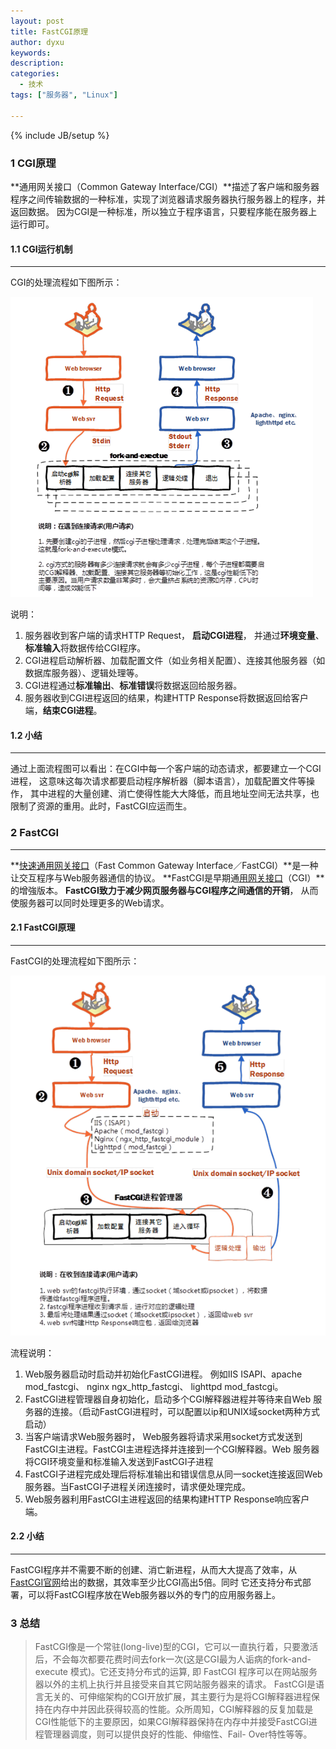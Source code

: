 ```yaml
---
layout: post
title: FastCGI原理
author: dyxu
keywords: 
description:
categories:
  - 技术
tags: ["服务器", "Linux"]

---
```

{% include JB/setup %}
### 1 CGI原理

**通用网关接口（Common Gateway Interface/CGI）**描述了客户端和服务器程序之间传输数据的一种标准，实现了浏览器请求服务器执行服务器上的程序，并返回数据。
因为CGI是一种标准，所以独立于程序语言，只要程序能在服务器上运行即可。

#### 1.1 CGI运行机制

--------------------------------

CGI的处理流程如下图所示：


![cgi_principle](/images/2016/02/cgi_principle.png)


说明：

1. 服务器收到客户端的请求HTTP Request， **启动CGI进程**， 并通过**环境变量**、**标准输入**将数据传给CGI程序。
2. CGI进程启动解析器、加载配置文件（如业务相关配置）、连接其他服务器（如数据库服务器）、逻辑处理等。
3. CGI进程通过**标准输出**、**标准错误**将数据返回给服务器。
4. 服务器收到CGI进程返回的结果，构建HTTP Response将数据返回给客户端，**结束CGI进程**。

#### 1.2 小结

--------------------------------

通过上面流程图可以看出：在CGI中每一个客户端的动态请求，都要建立一个CGI进程， 这意味这每次请求都要启动程序解析器（脚本语言），加载配置文件等操作，
其中进程的大量创建、消亡使得性能大大降低，而且地址空间无法共享，也限制了资源的重用。此时，FastCGI应运而生。

### 2 FastCGI

--------------------------------

**[快速通用网关接口](https://zh.wikipedia.org/wiki/FastCGI)（Fast Common Gateway Interface／FastCGI）**是一种让交互程序与Web服务器通信的协议。
**FastCGI是早期通[用网关接口](https://zh.wikipedia.org/wiki/%E9%80%9A%E7%94%A8%E7%BD%91%E5%85%B3%E6%8E%A5%E5%8F%A3)（CGI）**的增強版本。
**FastCGI致力于减少网页服务器与CGI程序之间通信的开销**， 从而使服务器可以同时处理更多的Web请求。

#### 2.1 FastCGI原理

--------------------------------

FastCGI的处理流程如下图所示：


![fastcgi_principle](/images/2016/02/fastcgi_principle.png)


流程说明：

1. Web服务器启动时启动并初始化FastCGI进程。 例如IIS ISAPI、apache mod_fastcgi、 nginx ngx_http_fastcgi、 lighttpd mod_fastcgi。
2. FastCGI进程管理器自身初始化，启动多个CGI解释器进程并等待来自Web 服务器的连接。（启动FastCGI进程时，可以配置以ip和UNIX域socket两种方式启动）
3. 当客户端请求Web服务器时， Web服务器将请求采用socket方式发送到FastCGI主进程。FastCGI主进程选择并连接到一个CGI解释器。Web 服务器将CGI环境变量和标准输入发送到FastCGI子进程
4. FastCGI子进程完成处理后将标准输出和错误信息从同一socket连接返回Web 服务器。当FastCGI子进程关闭连接时，请求便处理完成。
5. Web服务器利用FastCGI主进程返回的结果构建HTTP Response响应客户端。

#### 2.2 小结

--------------------------------

FastCGI程序并不需要不断的创建、消亡新进程，从而大大提高了效率，从[FastCGI官网](http://www.fastcgi.com/drupal/node/6?q=node/15)给出的数据，其效率至少比CGI高出5倍。同时
它还支持分布式部署，可以将FastCGI程序放在Web服务器以外的专门的应用服务器上。

### 3 总结

> FastCGI像是一个常驻(long-live)型的CGI，它可以一直执行着，只要激活后，不会每次都要花费时间去fork一次(这是CGI最为人诟病的fork-and-execute 模式)。它还支持分布式的运算, 即 FastCGI 程序可以在网站服务器以外的主机上执行并且接受来自其它网站服务器来的请求。
> FastCGI是语言无关的、可伸缩架构的CGI开放扩展，其主要行为是将CGI解释器进程保持在内存中并因此获得较高的性能。众所周知，CGI解释器的反复加载是CGI性能低下的主要原因，如果CGI解释器保持在内存中并接受FastCGI进程管理器调度，则可以提供良好的性能、伸缩性、Fail- Over特性等等。